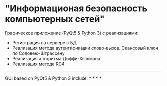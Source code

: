 # "Информационая безопасность компьютерных сетей"
Графическое приложение (PyQt5 & Python 3) с реализациями: 
* Регистрация на сервере с БД
* Реализация метода аутентификации слово-вызов. Сеансовый ключ по Соловею-Штрассену
* Реализация алгоритма Диффи-Хеллмана
* Реализация метода RC4
_____________

GUI based on PyQt5 & Python 3 include:
* 
* 
* 
* 